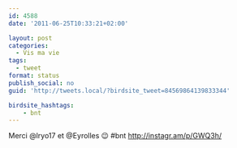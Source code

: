 ```yaml
---
id: 4588
date: '2011-06-25T10:33:21+02:00'

layout: post
categories:
  - Vis ma vie
tags:
  - tweet
format: status
publish_social: no
guid: 'http://tweets.local/?birdsite_tweet=84569864139833344'

birdsite_hashtags:
    - bnt
---
```


Merci @lryo17 et @Eyrolles 😉 #bnt http://instagr.am/p/GWQ3h/